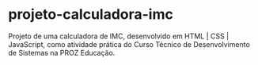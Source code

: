 # projeto-calculadora-imc
Projeto de uma calculadora de IMC, desenvolvido em HTML | CSS | JavaScript, como atividade prática do Curso Técnico de Desenvolvimento de Sistemas na PROZ Educação.
